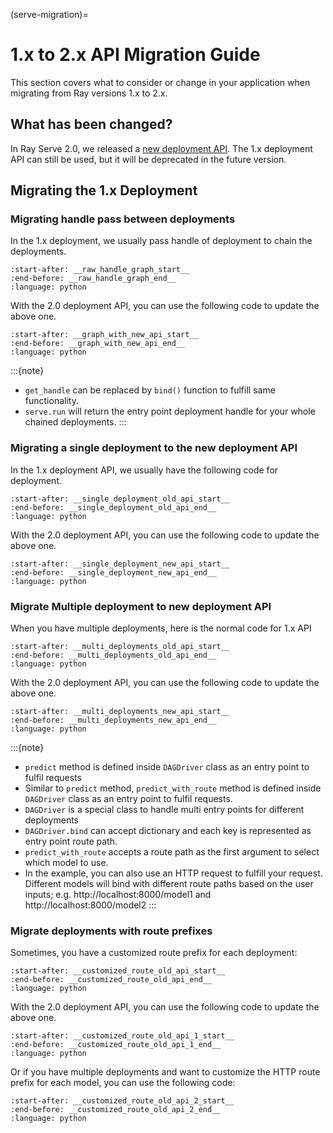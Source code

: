 (serve-migration)=

# 1.x to 2.x API Migration Guide

This section covers what to consider or change in your application when migrating from Ray versions 1.x to 2.x.

## What has been changed?

In Ray Serve 2.0, we released a [new deployment API](converting-to-ray-serve-deployment). The 1.x deployment API can still be used, but it will be deprecated in the future version.


## Migrating the 1.x Deployment

### Migrating handle pass between deployments
In the 1.x deployment, we usually pass handle of deployment to chain the deployments.
```{literalinclude} ../serve/doc_code/migration_example.py
:start-after: __raw_handle_graph_start__
:end-before: __raw_handle_graph_end__
:language: python
```

With the 2.0 deployment API, you can use the following code to update the above one.
```{literalinclude} ../serve/doc_code/migration_example.py
:start-after: __graph_with_new_api_start__
:end-before: __graph_with_new_api_end__
:language: python
```

:::{note}
- `get_handle` can be replaced by `bind()` function to fulfill same functionality.
- `serve.run` will return the entry point deployment handle for your whole chained deployments.
:::

### Migrating a single deployment to the new deployment API 

In the 1.x deployment API, we usually have the following code for deployment.
```{literalinclude} ../serve/doc_code/migration_example.py
:start-after: __single_deployment_old_api_start__
:end-before: __single_deployment_old_api_end__
:language: python
```

With the 2.0 deployment API, you can use the following code to update the above one.
```{literalinclude} ../serve/doc_code/migration_example.py
:start-after: __single_deployment_new_api_start__
:end-before: __single_deployment_new_api_end__
:language: python
```


### Migrate Multiple deployment to new deployment API

When you have multiple deployments, here is the normal code for 1.x API

```{literalinclude} ../serve/doc_code/migration_example.py
:start-after: __multi_deployments_old_api_start__
:end-before: __multi_deployments_old_api_end__
:language: python
```

With the 2.0 deployment API, you can use the following code to update the above one.

```{literalinclude} ../serve/doc_code/migration_example.py
:start-after: __multi_deployments_new_api_start__
:end-before: __multi_deployments_new_api_end__
:language: python
```


:::{note}
- `predict` method is defined inside `DAGDriver` class as an entry point to fulfil requests
- Similar to `predict` method, `predict_with_route` method is defined inside `DAGDriver` class as an entry point to fulfil requests.
- `DAGDriver` is a special class to handle multi entry points for different deployments 
- `DAGDriver.bind` can accept dictionary and each key is represented as entry point route path.
- `predict_with_route` accepts a route path as the first argument to select which model to use.
- In the example, you can also use an HTTP request to fulfill your request. Different models will bind with different route paths based on the user inputs; e.g. http://localhost:8000/model1 and http://localhost:8000/model2
:::


### Migrate deployments with route prefixes

Sometimes, you have a customized route prefix for each deployment:

```{literalinclude} ../serve/doc_code/migration_example.py
:start-after: __customized_route_old_api_start__
:end-before: __customized_route_old_api_end__
:language: python
```

With the 2.0 deployment API, you can use the following code to update the above one.

```{literalinclude} ../serve/doc_code/migration_example.py
:start-after: __customized_route_old_api_1_start__
:end-before: __customized_route_old_api_1_end__
:language: python
```

Or if you have multiple deployments and want to customize the HTTP route prefix for each model, you can use the following code:

```{literalinclude} ../serve/doc_code/migration_example.py
:start-after: __customized_route_old_api_2_start__
:end-before: __customized_route_old_api_2_end__
:language: python
```
